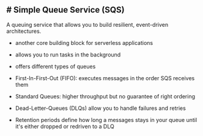 ## # **Simple Queue Service (SQS)**
A queuing service that allows you to build resilient, event-driven architectures.

- another core building block for serverless applications

- allows you to run tasks in the background

- offers different types of queues

- First-In-First-Out (FIFO): executes messages in the order SQS receives them

- Standard Queues: higher throughput but no guarantee of right ordering

- Dead-Letter-Queues (DLQs) allow you to handle failures and retries

- Retention periods define how long a messages stays in your queue until it's either dropped or redriven to a DLQ
